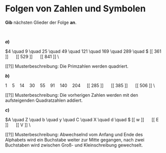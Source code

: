<!--
version:  0.0.1

language: de

@style
input {
    text-align: center;
}

.flex-container {
    display: flex;
    flex-wrap: wrap;
    align-items: stretch;
    gap: 20px;
}

.flex-child {
    flex: 1;
    min-width: 350px;
    margin-right: 20px;
}

@media (max-width: 400px) {
    .flex-child {
        flex: 100%;
        margin-right: 0;
    }
}
@end

formula: \carry   \textcolor{red}{\scriptsize #1}
formula: \digit   \rlap{\carry{#1}}\phantom{#2}#2
formula: \permil  \text{‰}

import: https://raw.githubusercontent.com/LiaTemplates/Tikz-Jax/main/README.md

script: https://cdn.jsdelivr.net/gh/LiaTemplates/Tikz-Jax@main/dist/index.js


tags: Folgen, schwer, normal, Angeben

comment: Welche Zahl, welches Symbol kommt als nächstes?

author: Martin Lommatzsch

-->




# Folgen von Zahlen und Symbolen

**Gib** nächsten Glieder der Folge **an**.



<br>



<section class="flex-container">

<div class="flex-child">

__$a)$__

$4 \quad 9 \quad 25 \quad 49 \quad 121 \quad 169 \quad 289 \quad $ [[ 361 ]] $\quad$ [[ 529 ]] $\quad$ [[ 841 ]] \

[[?]] Musterbeschreibung: Die Primzahlen werden quadriert.

</div>


<div class="flex-child">

__$b)$__

$1 \quad 5 \quad 14 \quad 30 \quad 55 \quad 91 \quad 140 \quad 204 \quad$ [[ 285 ]] $\quad$ [[ 385 ]] $\quad$ [[ 506 ]] \

[[?]] Musterbeschreibung: Die vorherigen Zahlen werden mit den aufsteigenden Quadratzahlen addiert.

</div>


<div class="flex-child">

__$c)$__

$A \quad Z \quad b \quad y \quad C \quad X \quad d \quad $ [[ w ]] $\quad$ [[ E ]] $\quad$ [[ V ]] \

[[?]] Musterbeschreibung: Abwechselnd vom Anfang und Ende des Alphabets wird ein Buchstabe weiter zur Mitte gegangen, nach zwei Buchstaben wird zwischen Groß- und Kleinschreibung gewechselt.

</div>

</section>

<br>
<br>
<br>
<br>